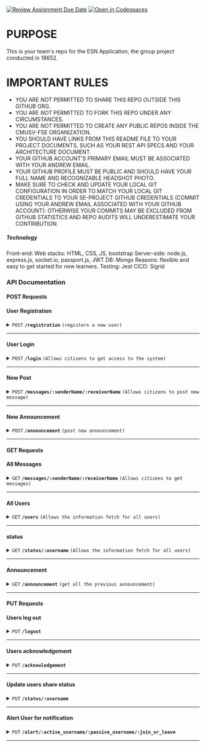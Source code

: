 [![Review Assignment Due Date](https://classroom.github.com/assets/deadline-readme-button-24ddc0f5d75046c5622901739e7c5dd533143b0c8e959d652212380cedb1ea36.svg)](https://classroom.github.com/a/Yf9tAXk0)
[![Open in Codespaces](https://classroom.github.com/assets/launch-codespace-7f7980b617ed060a017424585567c406b6ee15c891e84e1186181d67ecf80aa0.svg)](https://classroom.github.com/open-in-codespaces?assignment_repo_id=13462505)

# PURPOSE

This is your team's repo for the ESN Application, the group project conducted in 18652.

# IMPORTANT RULES

- YOU ARE *NOT* PERMITTED TO SHARE THIS REPO OUTSIDE THIS GITHUB ORG.
- YOU ARE *NOT* PERMITTED TO FORK THIS REPO UNDER ANY CIRCUMSTANCES.
- YOU ARE *NOT* PERMITTED TO CREATE ANY PUBLIC REPOS INSIDE THE CMUSV-FSE ORGANIZATION.
- YOU SHOULD HAVE LINKS FROM THIS README FILE TO YOUR PROJECT DOCUMENTS, SUCH AS YOUR REST API SPECS AND YOUR ARCHITECTURE DOCUMENT.
- YOUR GITHUB ACCOUNT'S PRIMARY EMAIL MUST BE ASSOCIATED WITH YOUR ANDREW EMAIL.
- YOUR GITHUB PROFILE MUST BE PUBLIC AND SHOULD HAVE YOUR FULL NAME AND RECOGNIZABLE HEADSHOT PHOTO.
- MAKE SURE TO CHECK AND UPDATE YOUR LOCAL GIT CONFIGURATION IN ORDER TO MATCH YOUR LOCAL GIT CREDENTIALS TO YOUR SE-PROJECT GITHUB CREDENTIALS (COMMIT USING YOUR ANDREW EMAIL ASSOCIATED WITH YOUR GITHUB ACCOUNT): OTHERWISE YOUR COMMITS MAY BE EXCLUDED FROM GITHUB STATISTICS AND REPO AUDITS WILL UNDERESTIMATE YOUR CONTRIBUTION.

##### Technology

Front-end: Web stacks: HTML, CSS, JS, bootstrap
Server-side: node.js, express.js, socket.io, passport.js, JWT
DB: Mongo
Reasons: flexible and easy to get started for new learners.
Testing: Jest
CICD: Sigrid

### API Documentation

#### POST Requests

#### User Registration

<details>
 <summary><code>POST</code> <code><b>/registration</b></code> <code>(registers a new user)</code></summary>

##### Parameters

> | name      | type       | data type | description                      |
> |-----------|------------|-----------|----------------------------------|
> | `username`| required   | string    | Username of the new user         |
> | `password`| required   | string    | Password for the new user account|
> | `status`  | optional   | string    | Status of the new user           |
> | `role`    | optional   | string    | Role assigned to the new user    |

##### Responses

> | http code | content-type              | response                                            |
> |-----------|---------------------------|-----------------------------------------------------|
> | `201`     | `text/html; charset=utf-8`| `User registered successfully`                      |
> | `500`     | `text/plain;charset=UTF-8`| `Error registering new user`                        |

</details>

---


#### User Login

<details>
 <summary><code>POST</code> <code><b>/login</b></code> <code>(Allows citizens to get access to the system)</code></summary>

##### Parameters

> | name      | type      | data type | description                 |
> |-----------|-----------|-----------|-----------------------------|
> | username  | required  | string    | User's unique username      |
> | password  | required  | string    | User's password             |

##### Responses

> | http code | content-type                 | response                                      |
> |-----------|------------------------------|-----------------------------------------------|
> | `200`     | `application/json`           | `{ "token": "jwt_token"}` |
> | `401`     | `application/json`           | `{"error": "Invalid credentials"}` |
> | `500`     | `application/json`           | `{"error": "Internal server error"}` |

</details>

---


#### New Post

<details>
 <summary><code>POST</code> <code><b>/messages/:senderName/:receiverName</b></code> <code>(Allows citizens to post new message)</code></summary>

##### Parameters: e.g./messages/{userA}/{userB}

> | name      | type      | data type | description                 |
> |-----------|-----------|-----------|-----------------------------|
> | senderName  | required  | string    | sender's unique username      |
> | receiverName   | required  | string    | receiver 's unique username        |
>

##### Req.body Field:

> | name      | type      | data type | description                 |
> |-----------|-----------|-----------|-----------------------------|
> | username   | required  | string    | sender's name          |
> | content    | required  | string    | message content for posting        |
> | timestamp  | required  | Date      | time when posting         |
> | status     | required  | string    | status when posting         |
> | receiver   | required  | string    | receiver's name        |

##### Responses

> | http code | content-type                 | response                                      |
> |-----------|------------------------------|-----------------------------------------------|
> | `200`     | `text/plain;charset=UTF-8`   | `post successfully`                           |                         
> | `500`     | `text/plain;charset=UTF-8`   | `Internal server error`                       |


</details>

---


#### New Announcement

<details>
 <summary><code>POST</code> <code><b>/announcement</b></code> <code>(post new announcement)</code></summary>

##### Parameters

> | name      | type       | data type | description                      |
> |-----------|------------|-----------|----------------------------------|
> | `username`| required   | string    | Username of the new user         |
> | `text`| required   | string    | Password for the new user account|
> | `timestamp`  | required   | Date    | times when posting          |


##### Responses

> | http code | content-type              | response                                            |
> |-----------|---------------------------|-----------------------------------------------------|
> | `201`     | `text/html; charset=utf-8`| `User post announcement successfully`                      |
> | `500`     | `text/plain;charset=UTF-8`| `Error posting new announcement`                        |

</details>

---

#### GET Requests
#### All Messages

<details>
 <summary><code>GET</code> <code><b>/messages/:senderName/:receiverName</b></code> <code>(Allows citizens to get messages)</code></summary>

##### Parameters: e.g./messages/{userA}/{userB}

> | name      | type      | data type | description                 |
> |-----------|-----------|-----------|-----------------------------|
> | senderName  | required  | string    | sender's unique username      |
> | receiverName   | required  | string    | receiver 's unique username        |


##### Responses

> | http code | content-type                 | response                                      |
> |-----------|------------------------------|-----------------------------------------------|
> | `200`     | `text/plain;charset=UTF-8`   | `get messages successfully`                   |                         
> | `500`     | `text/plain;charset=UTF-8`   | `Internal server error`                       |
</details>

---
#### All Users

<details>
 <summary><code>GET</code> <code><b>/users</b></code> <code>(Allows the information fetch for all users)</code></summary>

##### Parameters


##### Responses

> | http code | content-type                 | response                                      |
> |-----------|------------------------------|-----------------------------------------------|
> | `200`     | `text/plain;charset=UTF-8`   | `get users successfully`                   |                         
> | `500`     | `text/plain;charset=UTF-8`   | `Internal server error`                       |
</details>

---

#### status

<details>
 <summary><code>GET</code> <code><b>/status/:username</b></code> <code>(Allows the information fetch for all users)</code></summary>


##### Parameters: e.g./status/{userA}

> | name      | type      | data type | description                 |
> |-----------|-----------|-----------|-----------------------------|
> | username  | required  | string    | the user that we want status from     |


##### Responses

> | http code | content-type                 | response                                      |
> |-----------|------------------------------|-----------------------------------------------|
> | `200`     | `text/plain;charset=UTF-8`   | `get user status successfully`                   |                         
> | `500`     | `text/plain;charset=UTF-8`   | `Internal server error`                       |
</details>

---

#### Announcement

<details>
 <summary><code>GET</code> <code><b>/announcement</b></code> <code>(get all the previous announcement)</code></summary>


##### Parameters: 


##### Responses

> | http code | content-type                 | response                                      |
> |-----------|------------------------------|-----------------------------------------------|
> | `200`     | `text/plain;charset=UTF-8`   | `get announcement successfully`                   |                         
> | `500`     | `text/plain;charset=UTF-8`   | `Internal server error`                       |
</details>

---

#### PUT Requests

#### Users log out

<details>
 <summary><code>PUT</code> <code><b>/logout</b></code> <code></code></summary>

##### Parameters


##### Responses

> | http code | content-type                 | response                                      |
> |-----------|------------------------------|-----------------------------------------------|
> | `200`     | `text/plain;charset=UTF-8`   | `User logs out successfully`                   | 
> | `404`     | `text/plain;charset=UTF-8`   | `User not found during logout`                   |                         
> | `500`     | `text/plain;charset=UTF-8`   | `Error logout`                       |
</details>

---

#### Users acknowledgement

<details>
 <summary><code>PUT</code> <code><b>/acknowledgement</b></code> <code></code></summary>

##### Parameters


##### Responses

> | http code | content-type                 | response                                      |
> |-----------|------------------------------|-----------------------------------------------|
> | `200`     | `text/plain;charset=UTF-8`   | `User acknowledged successfully`                   |
> | `404`     | `text/plain;charset=UTF-8`   | `User not found during acknowledgement`                   |                          
> | `500`     | `text/plain;charset=UTF-8`   | `Error acknowledgement`                       |
</details>

---

#### Update users share status

<details>
 <summary><code>PUT</code> <code><b>/status/:username</b></code> <code></code></summary>

##### Parameters: e.g. /status/${userA}
> | name      | type      | data type | description                 |
> |-----------|-----------|-----------|-----------------------------|
> | username  | required  | string    | the user that we want status from     |
>
> 
##### Req.body Field:

> | name      | type      | data type | description                 |
> |-----------|-----------|-----------|-----------------------------|
> | timestamp  | required  | Date      | time when updating         |
> | status     | required  | string    | status for updating         |



##### Responses

> | http code | content-type                 | response                                      |
> |-----------|------------------------------|-----------------------------------------------|
> | `200`     | `text/plain;charset=UTF-8`   | `User status updated successfully`                   | 
> | `404`     | `text/plain;charset=UTF-8`   | `User not found during status update`                   |                         
> | `500`     | `text/plain;charset=UTF-8`   | `Error updating status`                       |
</details>

---


#### Alert User for notification

<details>
 <summary><code>PUT</code> <code><b>/alert/:active_username/:passive_username/:join_or_leave</b></code> <code></code></summary>

##### Parameters: e.g. /alert/{userA}/{userB}/‘join'
> | name      | type      | data type | description                 |
> |-----------|-----------|-----------|-----------------------------|
> | active_username  | required  | string    | the user that send the message     |
> | passive_username  | required  | string    | the user that receive the message     |
> | join_or_leave  | required  | string    | to show or make the alert disappear     |

##### Responses

> | http code | content-type                 | response                                      |
> |-----------|------------------------------|-----------------------------------------------|
> | `200`     | `text/plain;charset=UTF-8`   | `User check updated successfully`                   |                          
> | `500`     | `text/plain;charset=UTF-8`   | `Error updating status`                       |
</details>

---
